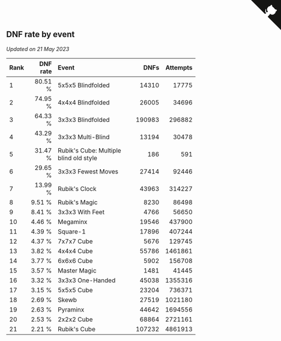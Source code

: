 ## DNF rate by event

*Updated on 21 May 2023*

| Rank | DNF rate | Event | DNFs | Attempts |
| :--- | ---: | :--- | ---: | ---: |
| 1 | 80.51 % | 5x5x5 Blindfolded | 14310 | 17775 |
| 2 | 74.95 % | 4x4x4 Blindfolded | 26005 | 34696 |
| 3 | 64.33 % | 3x3x3 Blindfolded | 190983 | 296882 |
| 4 | 43.29 % | 3x3x3 Multi-Blind | 13194 | 30478 |
| 5 | 31.47 % | Rubik's Cube: Multiple blind old style | 186 | 591 |
| 6 | 29.65 % | 3x3x3 Fewest Moves | 27414 | 92446 |
| 7 | 13.99 % | Rubik's Clock | 43963 | 314227 |
| 8 | 9.51 % | Rubik's Magic | 8230 | 86498 |
| 9 | 8.41 % | 3x3x3 With Feet | 4766 | 56650 |
| 10 | 4.46 % | Megaminx | 19546 | 437900 |
| 11 | 4.39 % | Square-1 | 17896 | 407244 |
| 12 | 4.37 % | 7x7x7 Cube | 5676 | 129745 |
| 13 | 3.82 % | 4x4x4 Cube | 55786 | 1461861 |
| 14 | 3.77 % | 6x6x6 Cube | 5902 | 156708 |
| 15 | 3.57 % | Master Magic | 1481 | 41445 |
| 16 | 3.32 % | 3x3x3 One-Handed | 45038 | 1355316 |
| 17 | 3.15 % | 5x5x5 Cube | 23204 | 736371 |
| 18 | 2.69 % | Skewb | 27519 | 1021180 |
| 19 | 2.63 % | Pyraminx | 44642 | 1694556 |
| 20 | 2.53 % | 2x2x2 Cube | 68864 | 2721161 |
| 21 | 2.21 % | Rubik's Cube | 107232 | 4861913 |


<a href="https://github.com/JustinTimeCuber/wca_statistics" class="github-corner" aria-label="View source on Github"><svg width="80" height="80" viewBox="0 0 250 250" style="fill:#151513; color:#fff; position: absolute; top: 0; border: 0; right: 0;" aria-hidden="true"><path d="M0,0 L115,115 L130,115 L142,142 L250,250 L250,0 Z"></path><path d="M128.3,109.0 C113.8,99.7 119.0,89.6 119.0,89.6 C122.0,82.7 120.5,78.6 120.5,78.6 C119.2,72.0 123.4,76.3 123.4,76.3 C127.3,80.9 125.5,87.3 125.5,87.3 C122.9,97.6 130.6,101.9 134.4,103.2" fill="currentColor" style="transform-origin: 130px 106px;" class="octo-arm"></path><path d="M115.0,115.0 C114.9,115.1 118.7,116.5 119.8,115.4 L133.7,101.6 C136.9,99.2 139.9,98.4 142.2,98.6 C133.8,88.0 127.5,74.4 143.8,58.0 C148.5,53.4 154.0,51.2 159.7,51.0 C160.3,49.4 163.2,43.6 171.4,40.1 C171.4,40.1 176.1,42.5 178.8,56.2 C183.1,58.6 187.2,61.8 190.9,65.4 C194.5,69.0 197.7,73.2 200.1,77.6 C213.8,80.2 216.3,84.9 216.3,84.9 C212.7,93.1 206.9,96.0 205.4,96.6 C205.1,102.4 203.0,107.8 198.3,112.5 C181.9,128.9 168.3,122.5 157.7,114.1 C157.9,116.9 156.7,120.9 152.7,124.9 L141.0,136.5 C139.8,137.7 141.6,141.9 141.8,141.8 Z" fill="currentColor" class="octo-body"></path></svg></a><style>.github-corner:hover .octo-arm{animation:octocat-wave 560ms ease-in-out}@keyframes octocat-wave{0%,100%{transform:rotate(0)}20%,60%{transform:rotate(-25deg)}40%,80%{transform:rotate(10deg)}}@media (max-width:500px){.github-corner:hover .octo-arm{animation:none}.github-corner .octo-arm{animation:octocat-wave 560ms ease-in-out}}</style>
